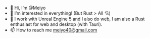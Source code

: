 - 👋 Hi, I’m @Meiyo
- 👀 I’m interested in everything! (But Rust > All 💘)
- 🌱  I work with Unreal Engine 5 and I also do web, I am also a Rust enthusiast for web and desktop (with Tauri).
- 📫 How to reach me meiyo40@gmail.com

<!---
Meiyo40/Meiyo40 is a ✨ special ✨ repository because its `README.md` (this file) appears on your GitHub profile.
You can click the Preview link to take a look at your changes.
--->
